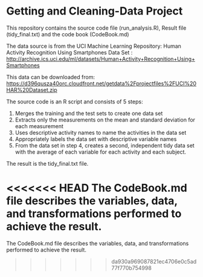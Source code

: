# Getting and Cleaning-Data Project

This repository contains the source code file (run_analysis.R), Result file (tidy_final.txt) and the code book  (CodeBook.md)

The data source is from the UCI Machine Learning Repository: Human Activity Recognition Using Smartphones Data Set :  
 http://archive.ics.uci.edu/ml/datasets/Human+Activity+Recognition+Using+Smartphones  
 
 This data can be downloaded from:  
 https://d396qusza40orc.cloudfront.net/getdata%2Fprojectfiles%2FUCI%20HAR%20Dataset.zip 

The source code is an R script and consists of 5 steps:  
1. Merges the training and the test sets to create one data set  
2. Extracts only the measurements on the mean and standard deviation for each measurement  
3. Uses descriptive activity names to name the activities in the data set  
4. Appropriately labels the data set with descriptive variable names   
5. From the data set in step 4, creates a second, independent tidy data set with the average of each variable for each activity and each subject.  

The result is the tidy_final.txt file.

<<<<<<< HEAD
The CodeBook.md file describes the variables, data, and transformations performed to achieve the result.
=======
The CodeBook.md file describes the variables, data, and transformations performed to achieve the result. 
>>>>>>> da930a969087821ec4706e0c5ad77f770b754998
